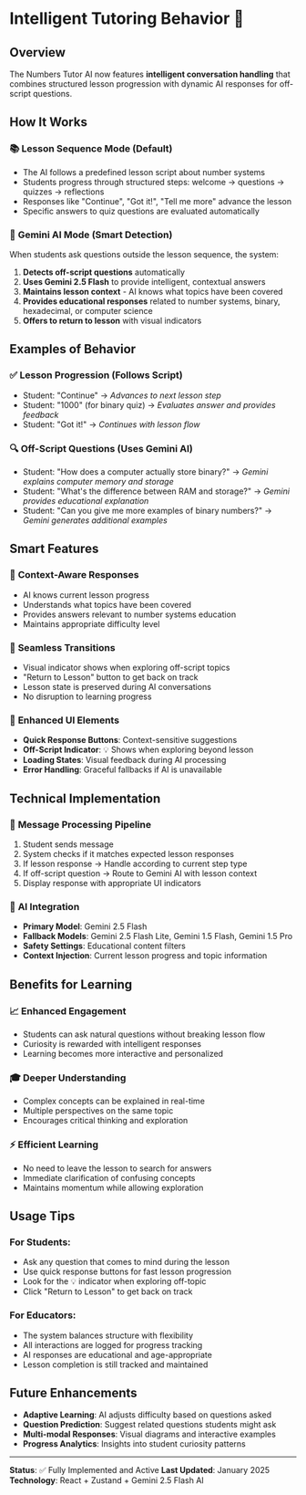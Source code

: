 # Intelligent Tutoring Behavior 🤖

## Overview
The Numbers Tutor AI now features **intelligent conversation handling** that combines structured lesson progression with dynamic AI responses for off-script questions.

## How It Works

### 📚 **Lesson Sequence Mode (Default)**
- The AI follows a predefined lesson script about number systems
- Students progress through structured steps: welcome → questions → quizzes → reflections
- Responses like "Continue", "Got it!", "Tell me more" advance the lesson
- Specific answers to quiz questions are evaluated automatically

### 🧠 **Gemini AI Mode (Smart Detection)**
When students ask questions outside the lesson sequence, the system:

1. **Detects off-script questions** automatically
2. **Uses Gemini 2.5 Flash** to provide intelligent, contextual answers
3. **Maintains lesson context** - AI knows what topics have been covered
4. **Provides educational responses** related to number systems, binary, hexadecimal, or computer science
5. **Offers to return to lesson** with visual indicators

## Examples of Behavior

### ✅ **Lesson Progression (Follows Script)**
- Student: "Continue" → *Advances to next lesson step*
- Student: "1000" (for binary quiz) → *Evaluates answer and provides feedback*
- Student: "Got it!" → *Continues with lesson flow*

### 🔍 **Off-Script Questions (Uses Gemini AI)**
- Student: "How does a computer actually store binary?" → *Gemini explains computer memory and storage*
- Student: "What's the difference between RAM and storage?" → *Gemini provides educational explanation*
- Student: "Can you give me more examples of binary numbers?" → *Gemini generates additional examples*

## Smart Features

### 🎯 **Context-Aware Responses**
- AI knows current lesson progress
- Understands what topics have been covered
- Provides answers relevant to number systems education
- Maintains appropriate difficulty level

### 🔄 **Seamless Transitions**
- Visual indicator shows when exploring off-script topics
- "Return to Lesson" button to get back on track
- Lesson state is preserved during AI conversations
- No disruption to learning progress

### 🎨 **Enhanced UI Elements**
- **Quick Response Buttons**: Context-sensitive suggestions
- **Off-Script Indicator**: 💡 Shows when exploring beyond lesson
- **Loading States**: Visual feedback during AI processing
- **Error Handling**: Graceful fallbacks if AI is unavailable

## Technical Implementation

### 🔧 **Message Processing Pipeline**
1. Student sends message
2. System checks if it matches expected lesson responses
3. If lesson response → Handle according to current step type
4. If off-script question → Route to Gemini AI with lesson context
5. Display response with appropriate UI indicators

### 🚀 **AI Integration**
- **Primary Model**: Gemini 2.5 Flash
- **Fallback Models**: Gemini 2.5 Flash Lite, Gemini 1.5 Flash, Gemini 1.5 Pro
- **Safety Settings**: Educational content filters
- **Context Injection**: Current lesson progress and topic information

## Benefits for Learning

### 📈 **Enhanced Engagement**
- Students can ask natural questions without breaking lesson flow
- Curiosity is rewarded with intelligent responses
- Learning becomes more interactive and personalized

### 🎓 **Deeper Understanding**
- Complex concepts can be explained in real-time
- Multiple perspectives on the same topic
- Encourages critical thinking and exploration

### ⚡ **Efficient Learning**
- No need to leave the lesson to search for answers
- Immediate clarification of confusing concepts
- Maintains momentum while allowing exploration

## Usage Tips

### For Students:
- Ask any question that comes to mind during the lesson
- Use quick response buttons for fast lesson progression
- Look for the 💡 indicator when exploring off-topic
- Click "Return to Lesson" to get back on track

### For Educators:
- The system balances structure with flexibility
- All interactions are logged for progress tracking
- AI responses are educational and age-appropriate
- Lesson completion is still tracked and maintained

## Future Enhancements

- **Adaptive Learning**: AI adjusts difficulty based on questions asked
- **Question Prediction**: Suggest related questions students might ask
- **Multi-modal Responses**: Visual diagrams and interactive examples
- **Progress Analytics**: Insights into student curiosity patterns

---

**Status**: ✅ Fully Implemented and Active
**Last Updated**: January 2025
**Technology**: React + Zustand + Gemini 2.5 Flash AI